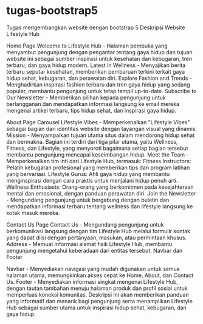 # tugas-bootstrap5
 Tugas mengembangkan website dengan bootstrap 5
 Deskripsi Website Lifestyle Hub

Home Page
Welcome to Lifestyle Hub - Halaman pembuka yang menyambut pengunjung dengan pengantar tentang gaya hidup dan tujuan website ini sebagai sumber inspirasi untuk kesehatan dan kebugaran, tren terbaru, dan gaya hidup modern.
Latest in Wellness - Menyajikan berita terbaru seputar kesehatan, memberikan pembaruan terkini terkait gaya hidup sehat, kebugaran, dan perawatan diri.
Explore Fashion and Trends - Menghadirkan inspirasi fashion terbaru dan tren gaya hidup yang sedang populer, membantu pengunjung untuk tetap tampil up-to-date.
Subscribe to Our Newsletter - Memberikan pilihan kepada pengunjung untuk berlangganan dan mendapatkan informasi langsung ke email mereka mengenai artikel terbaru, tips hidup sehat, dan inspirasi gaya hidup.

About Page
Carousel Lifestyle Vibes - Memperkenalkan "Lifestyle Vibes" sebagai bagian dari identitas website dengan tayangan visual yang dinamis.
Mission - Menyampaikan tujuan utama situs dalam mendorong hidup sehat dan bermakna. Bagian ini terdiri dari tiga pilar utama, yaitu Wellness, Fitness, dan Lifestyle, yang menyoroti bagaimana setiap bagian tersebut membantu pengunjung mencapai keseimbangan hidup.
Meet the Team - Memperkenalkan tim inti dari Lifestyle Hub, termasuk:
Fitness Instructors: Pelatih kebugaran profesional yang memberikan tips dan program latihan yang bervariasi.
Lifestyle Gurus: Ahli gaya hidup yang membantu menginspirasi dengan cara praktis untuk menjalani hidup penuh arti.
Wellness Enthusiasts: Orang-orang yang berkomitmen pada kesejahteraan mental dan emosional, dengan panduan perawatan diri.
Join the Newsletter - Mengundang pengunjung untuk bergabung dengan buletin dan mendapatkan informasi terbaru tentang wellness dan lifestyle langsung ke kotak masuk mereka.

Contact Us Page
Contact Us - Mengundang pengunjung untuk berkomunikasi langsung dengan tim Lifestyle Hub melalui formulir kontak yang dapat diisi dengan pertanyaan, masukan, atau permintaan khusus.
Address - Memuat informasi alamat fisik Lifestyle Hub, membantu pengunjung mengetahui keberadaan dari entitas tersebut.
Navbar dan Footer

Navbar - Menyediakan navigasi yang mudah digunakan untuk semua halaman utama, memungkinkan akses cepat ke Home, About, dan Contact Us.
Footer - Menyediakan informasi singkat mengenai Lifestyle Hub, dengan tautan tambahan menuju halaman produk dan profil sosial untuk memperluas koneksi komunitas.
Deskripsi ini akan memberikan panduan yang informatif dan menarik bagi pengunjung serta menampilkan Lifestyle Hub sebagai sumber utama untuk inspirasi hidup sehat, kebugaran, dan gaya hidup.
